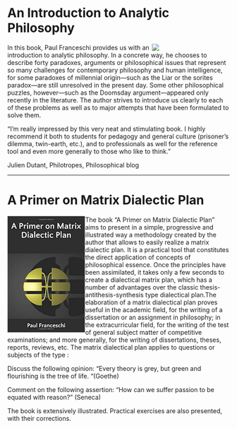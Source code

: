 # An Introduction to Analytic Philosophy
<img align="right" width="35%" src="/couv-createspace.jpg">

In this book, Paul Franceschi provides us with an introduction to analytic philosophy. In a concrete way, he chooses to describe forty paradoxes, arguments or philosophical issues that represent so many challenges for contemporary philosophy and human intelligence, for some paradoxes of millennial origin—such as the Liar or the sorites paradox—are still unresolved in the present day. Some other philosophical puzzles, however—such as the Doomsday argument—appeared only recently in the literature. The author strives to introduce us clearly to each of these problems as well as to major attempts that have been formulated to solve them.

“I’m really impressed by this very neat and stimulating book. I highly recommend it both to students for pedagogy and general culture (prisoner’s dilemma, twin-earth, etc.), and to professionals as well for the reference tool and even more generally to those who like to think.”

Julien Dutant, Philotropes, Philosophical blog
<p></p>
<hr>
<p></p>

# A Primer on Matrix Dialectic Plan
<img align="left" width="35%" src="/content/assets/images/cover-amazon.jpg">

The book “A Primer on Matrix Dialectic Plan” aims to present in a simple, progressive and illustrated way a methodology created by the author that allows to easily realize a matrix dialectic plan. It is a practical tool that constitutes the direct application of concepts of philosophical essence. Once the principles have been assimilated, it takes only a few seconds to create a dialectical matrix plan, which has a number of advantages over the classic thesis-antithesis-synthesis type dialectical plan.The elaboration of a matrix dialectical plan proves useful in the academic field, for the writing of a dissertation or an assignment in philosophy; in the extracurricular field, for the writing of the test of general subject matter of competitive examinations; and more generally, for the writing of dissertations, theses, reports, reviews, etc. The matrix dialectical plan applies to questions or subjects of the type :

Discuss the following opinion: “Every theory is grey, but green and flourishing is the tree of life. “(Goethe)

Comment on the following assertion: “How can we suffer passion to be equated with reason?” (Seneca)

The book is extensively illustrated. Practical exercises are also presented, with their corrections.
